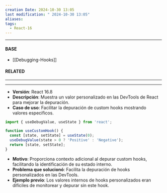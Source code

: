 ```yaml
---
creation Date: 2024-10-30 13:05
last modification: " 2024-10-30 13:05"
aliases: 
tags:
  - React-16
---
```

___
#### BASE
- [[Debugging-Hooks]]
#### RELATED
___

___
- **Versión**: React 16.8
- **Descripción**: Muestra un valor personalizado en las DevTools de React para mejorar la depuración.
- **Caso de uso**: Facilitar la depuración de custom hooks mostrando valores específicos.
```jsx
import { useDebugValue, useState } from 'react';

function useCustomHook() {
  const [state, setState] = useState(0);
  useDebugValue(state > 0 ? 'Positive' : 'Negative');
  return [state, setState];
}
```
- **Motivo**: Proporciona contexto adicional al depurar custom hooks, facilitando la identificación de su estado interno.
- **Problema que solucionó**: Facilita la depuración de hooks personalizados en las DevTools.
- **Ejemplo previo**: Los valores internos de hooks personalizados eran difíciles de monitorear y depurar sin este hook.